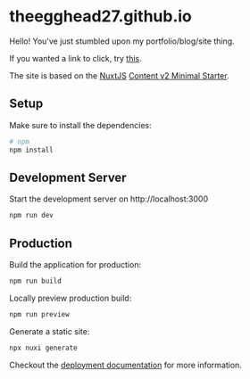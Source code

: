 # theegghead27.github.io

Hello! You've just stumbled upon my portfolio/blog/site thing.

If you wanted a link to click, try [this](theegghead27.github.io).

The site is based on the [NuxtJS](https://nuxtjs.org/) [Content v2 Minimal Starter](https://content-v2.nuxtjs.org/).

## Setup

Make sure to install the dependencies:

```bash
# npm
npm install
```

## Development Server

Start the development server on http://localhost:3000

```bash
npm run dev
```

## Production

Build the application for production:

```bash
npm run build
```

Locally preview production build:

```bash
npm run preview
```

Generate a static site:
```bash
npx nuxi generate
```

Checkout the [deployment documentation](https://v3.nuxtjs.org/docs/deployment) for more information.

